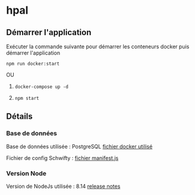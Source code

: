 # hpal

## Démarrer l'application
Exécuter la commande suivante pour démarrer les conteneurs docker puis démarrer l'application

`npm run docker:start`

OU

1. `docker-compose up -d`

2. `npm start`

## Détails

### Base de données
Base de données utilisée : PostgreSQL [fichier docker utilisé](docker-compose.yml)

Fichier de config Schwifty : [fichier manifest.js](server/manifest.js#L47)

### Version Node
Version de NodeJs utilisée : 8.14 [release notes](https://nodejs.org/en/blog/release/v8.14.0/)
